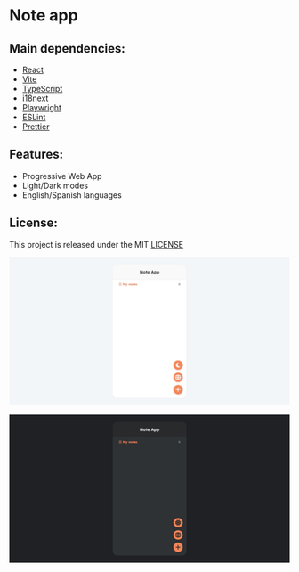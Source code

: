 # Note app

## Main dependencies:

- [React](https://es.react.dev/)
- [Vite](https://v2.vitejs.dev/)
- [TypeScript](https://www.typescriptlang.org/)
- [i18next](https://www.i18next.com/)
- [Playwright](https://playwright.dev/)
- [ESLint](https://eslint.org/)
- [Prettier](https://prettier.io/)

## Features:

- Progressive Web App
- Light/Dark modes
- English/Spanish languages

## License:

This project is released under the MIT [LICENSE](/LICENSE)

![Note light mode screenshot](/screenshot_light_mode.jpeg 'Note light mode screenshot')

![Note dark mode screenshot](/screenshot_dark_mode.jpeg 'Note dark mode screenshot')
